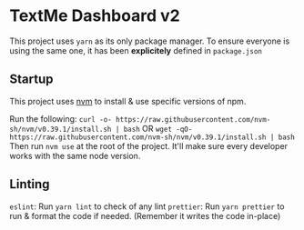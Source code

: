 # TextMe Dashboard v2

This project uses `yarn` as its only package manager. To ensure everyone is using the same one, it has been **explicitely** defined in `package.json`

## Startup

This project uses [nvm](https://github.com/nvm-sh/nvm) to install & use specific versions of npm.

Run the following:
`curl -o- https://raw.githubusercontent.com/nvm-sh/nvm/v0.39.1/install.sh | bash`
OR
`wget -qO- https://raw.githubusercontent.com/nvm-sh/nvm/v0.39.1/install.sh | bash`
Then run `nvm use` at the root of the project. It'll make sure every developer works with the same node version.

## Linting

`eslint`: Run `yarn lint` to check of any lint
`prettier`: Run `yarn prettier` to run & format the code if needed. (Remember it writes the code in-place)
